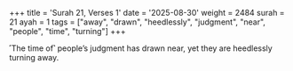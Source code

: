 +++
title = 'Surah 21, Verses 1'
date = '2025-08-30'
weight = 2484
surah = 21
ayah = 1
tags = ["away", "drawn", "heedlessly", "judgment", "near", "people", "time", "turning"]
+++

˹The time of˺ people’s judgment has drawn near, yet they are heedlessly turning away.